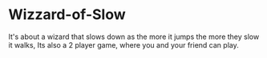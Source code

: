 # Wizzard-of-Slow
It's about a wizard that slows down as the more it jumps the more they slow it walks, Its also a 2 player game, where you and your friend can play.

